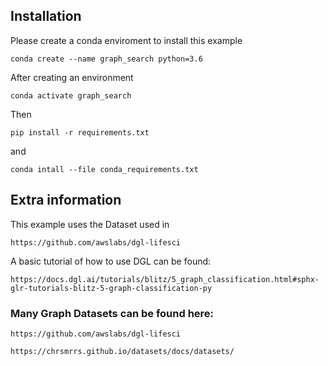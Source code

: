 ## Installation

Please create a conda enviroment to install this example
```
conda create --name graph_search python=3.6
```

After creating an environment
```
conda activate graph_search
```
Then

```
pip install -r requirements.txt 
```
and
```
conda intall --file conda_requirements.txt
```



## Extra information

This example uses the Dataset used in 
```
https://github.com/awslabs/dgl-lifesci
```


A basic tutorial of how to use DGL can be found:
```
https://docs.dgl.ai/tutorials/blitz/5_graph_classification.html#sphx-glr-tutorials-blitz-5-graph-classification-py
```

### Many Graph Datasets can be found here:

```
https://github.com/awslabs/dgl-lifesci
```

```
https://chrsmrrs.github.io/datasets/docs/datasets/
```

